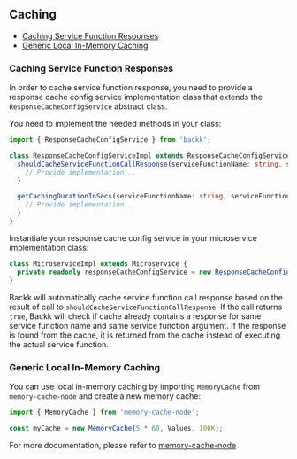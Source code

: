 ## Caching

- [Caching Service Function Responses](#cachingservicefunctionresponses)
- [Generic Local In-Memory Caching](#genericlocalinmemorycaching)

### <a name="cachingservicefunctionresponses"></a> Caching Service Function Responses
In order to cache service function response, you need to provide a response cache config service implementation class 
that extends the `ResponseCacheConfigService` abstract class.

You need to implement the needed methods in your class:

```ts
import { ResponseCacheConfigService } from 'backk';

class ResponseCacheConfigServiceImpl extends ResponseCacheConfigService {
  shouldCacheServiceFunctionCallResponse(serviceFunctionName: string, serviceFunctionArgument: object): boolean {
    // Provide implementation...
  }

  getCachingDurationInSecs(serviceFunctionName: string, serviceFunctionArgument: object): number {
    // Provide implementation...
  }
}
```

Instantiate your response cache config service in your microservice implementation class:
```ts
class MicroserviceImpl extends Microservice {
  private readonly responseCacheConfigService = new ResponseCacheConfigServiceImpl();
}
```

Backk will automatically cache service function call response based
on the result of call to `shouldCacheServiceFunctionCallResponse`. If the call returns `true`, Backk will
check if cache already contains a response for same service function name and same service function argument.
If the response is found from the cache, it is returned from the cache instead of executing the actual
service function.

### <a name="genericlocalinmemorycaching"></a> Generic Local In-Memory Caching
You can use local in-memory caching by importing `MemoryCache` from `memory-cache-node` and
create a new memory cache:

```ts
import { MemoryCache } from 'memory-cache-node';

const myCache = new MemoryCache(5 * 60, Values._100K);
```

For more documentation, please refer to [memory-cache-node](https://github.com/pksilen/memory-cache-node)


